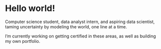 # Hello world!

Computer science student, data analyst intern, and aspiring data scientist, taming uncertainty by modeling the world, one line at a time.

I’m currently working on getting certified in these areas, as well as building my own portfolio.
